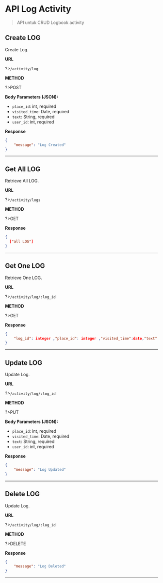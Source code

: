 # API Log Activity

>API untuk CRUD Logbook activity

## Create LOG 

Create Log.

**URL**

?>`/activity/log`

**METHOD**

?>POST

**Body Parameters (JSON):**

- `place_id`: int, required
- `visited_time`: Date, required
- `text`: String, required
- `user_id`: int, required

**Response**
```json
{
    "message": "Log Created"
}
```
---

## Get All LOG 

Retrieve All LOG.

**URL**

?>`/activity/logs`

**METHOD**

?>GET

**Response**
```json
{
  ["all LOG"]
}
```
---

## Get One LOG

Retrieve One LOG.

**URL**

?>`/activity/log/:log_id`

**METHOD**

?>GET

**Response**
```json
{
    "log_id": integer ,"place_id": integer ,"visited_time":date,"text":string,"user_id":int,"created_at":datetime
}
```
---

## Update LOG

Update Log.

**URL**

?>`/activity/log/:log_id`

**METHOD**

?>PUT

**Body Parameters (JSON):**

- `place_id`: int, required
- `visited_time`: Date, required
- `text`: String, required
- `user_id`: int, required


**Response**
```json
{
    "message": "Log Updated"
}
```
---

## Delete LOG

Update Log.

**URL**

?>`/activity/log/:log_id`

**METHOD**

?>DELETE

**Response**
```json
{
    "message": "Log Deleted"
}
```
---